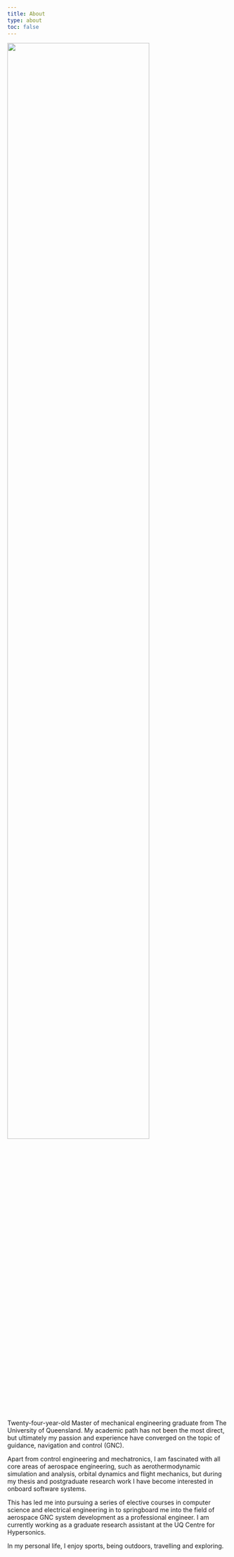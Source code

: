 ```yaml
---
title: About
type: about
toc: false
---
```


<img src="/images/about-photo.jpg" width=80%>

Twenty-four-year-old Master of mechanical engineering graduate from The University of Queensland. My academic path has not been the most direct, but ultimately my passion and experience have converged on the topic of guidance, navigation and control (GNC).

Apart from control engineering and mechatronics, I am fascinated with all core areas of aerospace engineering, such as aerothermodynamic simulation and analysis, orbital dynamics and flight mechanics, but during my thesis and postgraduate research work I have become interested in onboard software systems.

This has led me into pursuing a series of elective courses in computer science and electrical engineering in to springboard me into the field of aerospace GNC system development as a professional engineer. I am currently working as a graduate research assistant at the UQ Centre for Hypersonics.

In my personal life, I enjoy sports, being outdoors, travelling and exploring.

